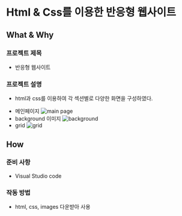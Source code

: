 # Html & Css를 이용한 반응형 웹사이트

## What & Why
### 프로젝트 제목
* 반응형 웹사이트
### 프로젝트 설명
* html과 css를 이용하여 각 섹션별로 다양한 화면을 구성하였다.
+ 메인페이지
![main page](https://user-images.githubusercontent.com/15353850/84652829-3bdb7b80-af47-11ea-9795-37320198edd2.png)
+ background 이미지
![background](https://user-images.githubusercontent.com/15353850/84652831-3da53f00-af47-11ea-870a-922d8e498431.png)
+ grid
![grid](https://user-images.githubusercontent.com/15353850/84652834-3ed66c00-af47-11ea-8b2d-4efffa87345c.png)


## How
### 준비 사항
* Visual Studio code
### 작동 방법
* html, css, images 다운받아 사용